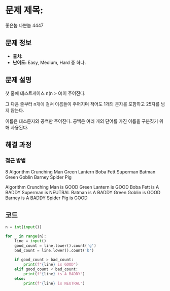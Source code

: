# 문제 제목: 
좋은놈 나쁜놈 4447
## 문제 정보
- **출처:** 
- **난이도:** Easy, Medium, Hard 중 하나.

## 문제 설명
첫 줄에 테스트케이스 n(n > 0)이 주어진다.

그 다음 줄부터 n개에 걸쳐 이름들이 주어지며 적어도 1개의 문자를 포함하고 25자를 넘지 않는다.

이름은 대소문자와 공백만 주어진다. 공백은 여러 개의 단어를 가진 이름을 구분짓기 위해 사용된다.

## 해결 과정

### 접근 방법
8
Algorithm Crunching Man
Green Lantern
Boba Fett
Superman
Batman
Green Goblin
Barney
Spider Pig
 
Algorithm Crunching Man is GOOD
Green Lantern is GOOD
Boba Fett is A BADDY
Superman is NEUTRAL
Batman is A BADDY
Green Goblin is GOOD
Barney is A BADDY
Spider Pig is GOOD
## 코드
```python
n = int(input())

for _ in range(n):
    line = input()
    good_count = line.lower().count('g')
    bad_count = line.lower().count('b')
    
    if good_count > bad_count:
        print(f"{line} is GOOD")
    elif good_count < bad_count:
        print(f"{line} is A BADDY")
    else:
        print(f"{line} is NEUTRAL")
